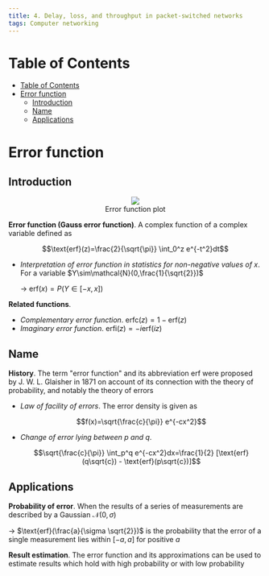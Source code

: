 ```yaml
---
title: 4. Delay, loss, and throughput in packet-switched networks
tags: Computer networking
---
```


<!-- TOC titleSize:1 tabSpaces:2 depthFrom:1 depthTo:6 withLinks:1 updateOnSave:1 orderedList:0 skip:0 title:1 charForUnorderedList:* -->
# Table of Contents
- [Table of Contents](#table-of-contents)
- [Error function](#error-function)
  - [Introduction](#introduction)
  - [Name](#name)
  - [Applications](#applications)
<!-- /TOC -->

# Error function
## Introduction

<div style="text-align:center">
    <img src="https://i.imgur.com/Yw0mLzm.png">
    <figcaption>Error function plot</figcaption>
</div>

**Error function (Gauss error function)**. A complex function of a complex variable defined as

$$\text{erf}(z)=\frac{2}{\sqrt{\pi}} \int_0^z e^{-t^2}dt$$

* *Interpretation of error function in statistics for non-negative values of $x$*. For a variable $Y\sim\mathcal{N}(0,\frac{1}{\sqrt{2}})$

    $\to$ $\text{erf}(x) = P(Y\in[-x,x])$

**Related functions**.
* *Complementary error function*. $\text{erfc}(z) = 1-\text{erf}(z)$
* *Imaginary error function*. $\text{erfi}(z)=-i\text{erf}(iz)$

## Name
**History**. The term "error function" and its abbreviation $\text{erf}$ were proposed by J. W. L. Glaisher in 1871 on account of its connection with the theory of probability, and notably the theory of errors
* *Law of facility of errors*. The error density is given as 
    
    $$f(x)=\sqrt{\frac{c}{\pi}} e^{-cx^2}$$

* *Change of error lying between $p$ and $q$*. 

    $$\sqrt{\frac{c}{\pi}} \int_p^q e^{-cx^2}dx=\frac{1}{2} [\text{erf}(q\sqrt{c}) - \text{erf}(p\sqrt{c})]$$

## Applications
**Probability of error**. When the results of a series of measurements are described by a Gaussian $\mathcal{N}(0,\sigma)$

$\to$ $\text{erf}(\frac{a}{\sigma \sqrt{2}})$ is the probability that the error of a single measurement lies within $[-a,a]$ for positive $a$

**Result estimation**. The error function and its approximations can be used to estimate results which hold with high probability or with low probability